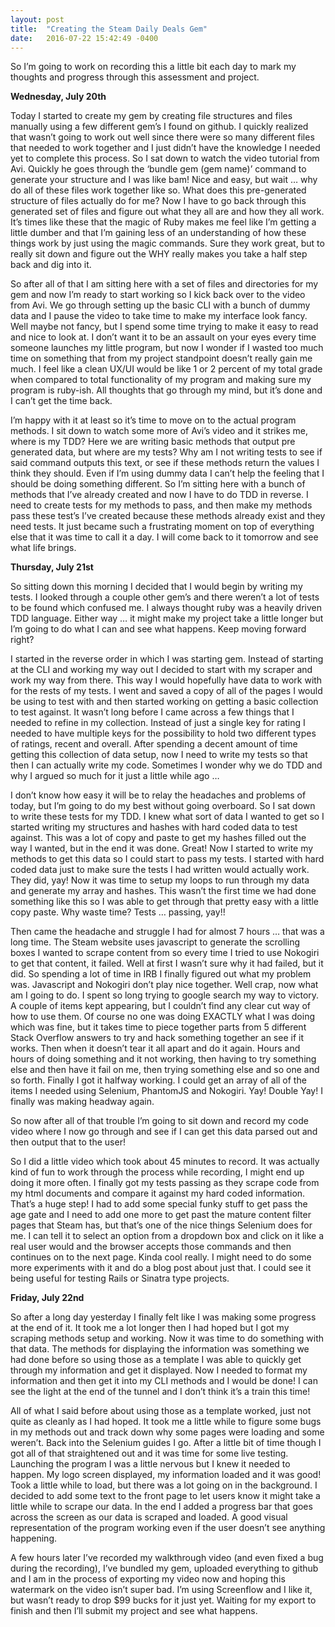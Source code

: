 ```yaml
---
layout: post
title:  "Creating the Steam Daily Deals Gem"
date:   2016-07-22 15:42:49 -0400
---
```



So I’m going to work on recording this a little bit each day to mark my thoughts and progress through this assessment and project.


**Wednesday, July 20th**

Today I started to create my gem by creating file structures and files manually using a few different gem’s I found on github. I quickly realized that wasn’t going to work out well since there were so many different files that needed to work together and I just didn’t have the knowledge I needed yet to complete this process.  So I sat down to watch the video tutorial from Avi.  Quickly he goes through the ‘bundle gem (gem name)’ command to generate your structure and I was like bam! Nice and easy, but wait … why do all of these files work together like so. What does this pre-generated structure of files actually do for me? Now I have to go back through this generated set of files and figure out what they all are and how they all work. It’s times like these that the magic of Ruby makes me feel like I’m getting a little dumber and that I’m gaining less of an understanding of how these things work by just using the magic commands. Sure they work great, but to really sit down and figure out the WHY really makes you take a half step back and dig into it.

So after all of that I am sitting here with a set of files and directories for my gem and now I’m ready to start working so I kick back over to the video from Avi. We go through setting up the basic CLI with a bunch of dummy data and I pause the video to take time to make my interface look fancy. Well maybe not fancy, but I spend some time trying to make it easy to read and nice to look at. I don’t want it to be an assault on your eyes every time someone launches my little program, but now I wonder if I wasted too much time on something that from my project standpoint doesn’t really gain me much. I feel like a clean UX/UI would be like 1 or 2 percent of my total grade when compared to total functionality of my program and making sure my program is ruby-ish. All thoughts that go through my mind, but it’s done and I can’t get the time back.

I’m happy with it at least so it’s time to move on to the actual program methods. I sit down to watch some more of Avi’s video and it strikes me, where is my TDD? Here we are writing basic methods that output pre generated data, but where are my tests? Why am I not writing tests to see if said command outputs this text, or see if these methods return the values I think they should. Even if I’m using dummy data I can’t help the feeling that I should be doing something different. So I’m sitting here with a bunch of methods that I’ve already created and now I have to do TDD in reverse. I need to create tests for my methods to pass, and then make my methods pass these test’s I’ve created because these methods already exist and they need tests. It just became such a frustrating moment on top of everything else that it was time to call it a day.  I will come back to it tomorrow and see what life brings.


**Thursday, July 21st**

So sitting down this morning I decided that I would begin by writing my tests. I looked through a couple other gem’s and there weren’t a lot of tests to be found which confused me. I always thought ruby was a heavily driven TDD language. Either way … it might make my project take a little longer but I’m going to do what I can and see what happens.  Keep moving forward right?

I started in the reverse order in which I was starting gem. Instead of starting at the CLI and working my way out I decided to start with my scraper and work my way from there. This way I would hopefully have data to work with for the rests of my tests. I went and saved a copy of all of the pages I would be using to test with and then started working on getting a basic collection to test against.  It wasn’t long before I came across a few things that I needed to refine in my collection.  Instead of just a single key for rating I needed to have multiple keys for the possibility to hold two different types of ratings, recent and overall.  After spending a decent amount of time getting this collection of data setup, now I need to write my tests so that then I can actually write my code.  Sometimes I wonder why we do TDD and why I argued so much for it just a little while ago …

I don’t know how easy it will be to relay the headaches and problems of today, but I’m going to do my best without going overboard. So I sat down to write these tests for my TDD. I knew what sort of data I wanted to get so I started writing my structures and hashes with hard coded data to test against. This was a lot of copy and paste to get my hashes filled out the way I wanted, but in the end it was done. Great! Now I started to write my methods to get this data so I could start to pass my tests. I started with hard coded data just to make sure the tests I had written would actually work. They did, yay! Now it was time to setup my loops to run through my data and generate my array and hashes. This wasn’t the first time we had done something like this so I was able to get through that pretty easy with a little copy paste. Why waste time? Tests … passing, yay!!

Then came the headache and struggle I had for almost 7 hours … that was a long time. The Steam website uses javascript to generate the scrolling boxes I wanted to scrape content from so every time I tried to use Nokogiri to get that content, it failed. Well at first I wasn’t sure why it had failed, but it did. So spending a lot of time in IRB I finally figured out what my problem was. Javascript and Nokogiri don’t play nice together. Well crap, now what am I going to do.  I spent so long trying to google search my way to victory.  A couple of items kept appearing, but I couldn’t find any clear cut way of how to use them. Of course no one was doing EXACTLY what I was doing which was fine, but it takes time to piece together parts from 5 different Stack Overflow answers to try and hack something together an see if it works. Then when it doesn’t tear it all apart and do it again. Hours and hours of doing something and it not working, then having to try something else and then have it fail on me, then trying something else and so one and so forth. Finally I got it halfway working. I could get an array of all of the items I needed using Selenium, PhantomJS and Nokogiri. Yay! Double Yay! I finally was making headway again.

So now after all of that trouble I’m going to sit down and record my code video where I now go through and see if I can get this data parsed out and then output that to the user!

So I did a little video which took about 45 minutes to record. It was actually kind of fun to work through the process while recording, I might end up doing it more often. I finally got my tests passing as they scrape code from my html documents and compare it against my hard coded information. That’s a huge step!  I had to add some special funky stuff to get pass the age gate and I need to add one more to get past the mature content filter pages that Steam has, but that’s one of the nice things Selenium does for me. I can tell it to select an option from a dropdown box and click on it like a real user would and the browser accepts those commands and then continues on to the next page. Kinda cool really. I might need to do some more experiments with it and do a blog post about just that. I could see it being useful for testing Rails or Sinatra type projects.


**Friday, July 22nd**

So after a long day yesterday I finally felt like I was making some progress at the end of it. It took me a lot longer then I had hoped but I got my scraping methods setup and working. Now it was time to do something with that data. The methods for displaying the information was something we had done before so using those as a template I was able to quickly get through my information and get it displayed. Now I needed to format my information and then get it into my CLI methods and I would be done! I can see the light at the end of the tunnel and I don’t think it’s a train this time!

All of what I said before about using those as a template worked, just not quite as cleanly as I had hoped. It took me a little while to figure some bugs in my methods out and track down why some pages were loading and some weren’t. Back into the Selenium guides I go. After a little bit of time though I got all of that straightened out and it was time for some live testing. Launching the program I was a little nervous but I knew it needed to happen. My logo screen displayed, my information loaded and it was good! Took a little while to load, but there was a lot going on in the background. I decided to add some text to the front page to let users know it might take a little while to scrape our data. In the end I added a progress bar that goes across the screen as our data is scraped and loaded. A good visual representation of the program working even if the user doesn’t see anything happening.

A few hours later I’ve recorded my walkthrough video (and even fixed a bug during the recording), I’ve bundled my gem, uploaded everything to github and I am in the process of exporting my video now and hoping this watermark on the video isn’t super bad. I’m using Screenflow and I like it, but wasn’t ready to drop $99 bucks for it just yet.  Waiting for my export to finish and then I’ll submit my project and see what happens.
